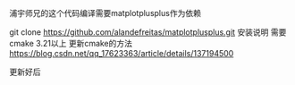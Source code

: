 浦宇师兄的这个代码编译需要matplotplusplus作为依赖

git clone https://github.com/alandefreitas/matplotplusplus.git
安装说明
需要cmake 3.21以上
更新cmake的方法 https://blog.csdn.net/qq_17623363/article/details/137194500

更新好后
